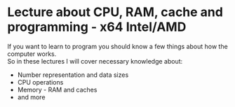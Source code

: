 # Lecture about CPU, RAM, cache and programming - x64 Intel/AMD
If you want to learn to program you should know a few things about how the computer works. <br>
So in these lectures I will cover necessary knowledge about: <br>
- Number representation and data sizes
- CPU operations
- Memory - RAM and caches
- and more

